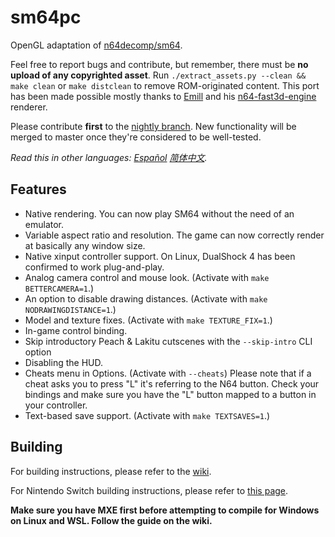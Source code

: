 # sm64pc
OpenGL adaptation of [n64decomp/sm64](https://github.com/n64decomp/sm64). 

Feel free to report bugs and contribute, but remember, there must be **no upload of any copyrighted asset**. 
Run `./extract_assets.py --clean && make clean` or `make distclean` to remove ROM-originated content. This port has been made possible mostly thanks to [Emill](https://github.com/Emill) and his [n64-fast3d-engine](https://github.com/Emill/n64-fast3d-engine/) renderer.

Please contribute **first** to the [nightly branch](https://github.com/sm64pc/sm64pc/tree/nightly/). New functionality will be merged to master once they're considered to be well-tested.

*Read this in other languages: [Español](README_es_ES.md) [简体中文](README_zh_CN.md).*

## Features

 * Native rendering. You can now play SM64 without the need of an emulator. 
 * Variable aspect ratio and resolution. The game can now correctly render at basically any window size.
 * Native xinput controller support. On Linux, DualShock 4 has been confirmed to work plug-and-play.
 * Analog camera control and mouse look. (Activate with `make BETTERCAMERA=1`.)
 * An option to disable drawing distances. (Activate with `make NODRAWINGDISTANCE=1`.)
 * Model and texture fixes. (Activate with `make TEXTURE_FIX=1`.)
 * In-game control binding.
 * Skip introductory Peach & Lakitu cutscenes with the `--skip-intro` CLI option
 * Disabling the HUD.
 * Cheats menu in Options. (Activate with `--cheats`) Please note that if a cheat asks you to press "L" it's referring to the N64 button. Check your bindings and make sure you have the "L" button mapped to a button in your controller.
 * Text-based save support. (Activate with `make TEXTSAVES=1`.)

## Building
For building instructions, please refer to the [wiki](https://github.com/sm64pc/sm64pc/wiki).

For Nintendo Switch building instructions, please refer to [this page](https://github.com/fgsfdsfgs/sm64pc/wiki/Compiling-for-Nintendo-Switch).

**Make sure you have MXE first before attempting to compile for Windows on Linux and WSL. Follow the guide on the wiki.**
